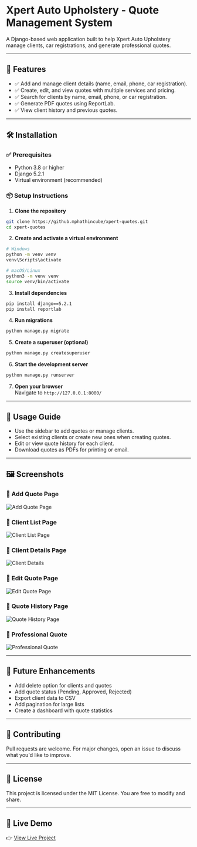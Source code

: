 # Xpert Auto Upholstery - Quote Management System

A Django-based web application built to help Xpert Auto Upholstery manage clients, car registrations, and generate professional quotes.

---

## 🚀 Features

- ✅ Add and manage client details (name, email, phone, car registration).
- ✅ Create, edit, and view quotes with multiple services and pricing.
- ✅ Search for clients by name, email, phone, or car registration.
- ✅ Generate PDF quotes using ReportLab.
- ✅ View client history and previous quotes.

---

## 🛠️ Installation

### ✅ Prerequisites

- Python 3.8 or higher
- Django 5.2.1
- Virtual environment (recommended)

### 📦 Setup Instructions

1. **Clone the repository**

```bash
git clone https://github.mphathincube/xpert-quotes.git
cd xpert-quotes
```

2. **Create and activate a virtual environment**

```bash
# Windows
python -m venv venv
venv\Scripts\activate

# macOS/Linux
python3 -m venv venv
source venv/bin/activate
```

3. **Install dependencies**

```bash
pip install django==5.2.1
pip install reportlab
```

4. **Run migrations**

```bash
python manage.py migrate
```

5. **Create a superuser (optional)**

```bash
python manage.py createsuperuser
```

6. **Start the development server**

```bash
python manage.py runserver
```

7. **Open your browser**  
   Navigate to `http://127.0.0.1:8000/`

---

## 🧠 Usage Guide

- Use the sidebar to add quotes or manage clients.
- Select existing clients or create new ones when creating quotes.
- Edit or view quote history for each client.
- Download quotes as PDFs for printing or email.

---

## 🖼️ Screenshots

### 🔹 Add Quote Page

![Add Quote Page](screenshots/add_quote.png)

### 🔹 Client List Page

![Client List Page](screenshots/client_list.png)

### 🔹 Client Details Page

![Client Details](screenshots/client_details.png)

### 🔹 Edit Quote Page

![Edit Quote Page](screenshots/edit_quote.png)

### 🔹 Quote History Page

![Quote History Page](screenshots/quote_history.png)

### 🔹 Professional Quote

![Professional Quote](screenshots/generated_quote.png)

---

## 🔮 Future Enhancements

- Add delete option for clients and quotes
- Add quote status (Pending, Approved, Rejected)
- Export client data to CSV
- Add pagination for large lists
- Create a dashboard with quote statistics

---

## 🤝 Contributing

Pull requests are welcome. For major changes, open an issue to discuss what you'd like to improve.

---

## 📄 License

This project is licensed under the MIT License. You are free to modify and share.

---

## 🔗 Live Demo

👉 [View Live Project](http://mphathincube.pythonanywhere.com)
